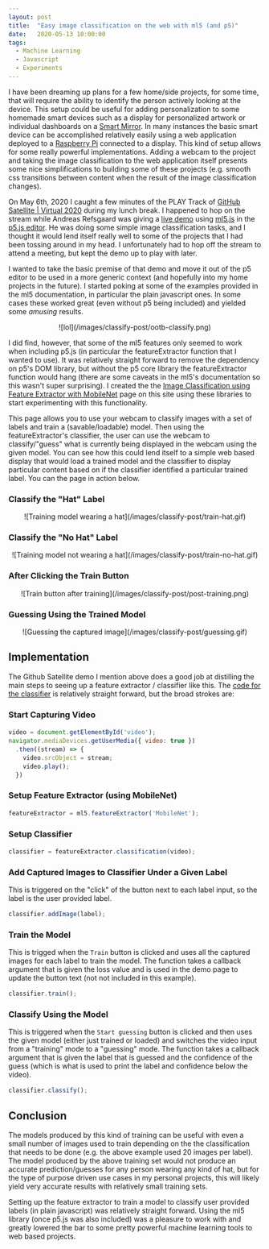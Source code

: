 ```yaml
---
layout: post
title:  "Easy image classification on the web with ml5 (and p5)"
date:   2020-05-13 10:00:00
tags:
  - Machine Learning
  - Javascript
  - Experiments
---
```


I have been dreaming up plans for a few home/side projects, for some time, that will require the ability to identify the person actively looking at the device. This setup could be useful for adding personalization to some homemade smart devices such as a display for personalized artwork or individual dashboards on a [Smart Mirror](https://www.reddit.com/r/SmartMirror/). In many instances the basic smart device can be accomplished relatively easily using a web application deployed to a [Raspberry Pi](https://raspberrypi.org) connected to a display. This kind of setup allows for some really powerful implementations. Adding a webcam to the project and taking the image classification to the web application itself presents some nice simplifications to building some of these projects (e.g. smooth css transitions between content when the result of the image classification changes).

On May 6th, 2020 I caught a few minutes of the PLAY Track of [GitHub Satellite \| Virtual 2020](https://githubsatellite.com/) during my lunch break. I happened to hop on the stream while Andreas Refsgaard was giving a [live demo](https://youtu.be/ECdxifljjE4?t=3660) using [ml5.js](https://ml5js.org) in the [p5.js editor](https://editor.p5js.org). He was doing some simple image classification tasks, and I thought it would lend itself really well to some of the projects that I had been tossing around in my head. I unfortunately had to hop off the stream to attend a meeting, but kept the demo up to play with later.

I wanted to take the basic premise of that demo and move it out of the p5 editor to be used in a more generic context (and hopefully into my home projects in the future). I started poking at some of the examples provided in the ml5 documentation, in particular the plain javascript ones. In some cases these worked great (even without p5 being included) and yielded some *amusing* results.

<span style="display: flex; justify-content: center;">
![lol](/images/classify-post/ootb-classify.png)
</span>

I did find, however, that some of the ml5 features only seemed to work when including p5.js (in particular the featureExtractor function that I wanted to use). It was relatively straight forward to remove the dependency on p5's DOM library, but without the p5 core library the featureExtractor function would hang (there are some caveats in the ml5's documentation so this wasn't super surprising). I created the the [Image Classification using Feature Extractor with MobileNet](/classify) page on this site using these libraries to start experimenting with this functionality.

This page allows you to use your webcam to classify images with a set of labels and train a (savable/loadable) model.  Then using the featureExtractor's classifier, the user can use the webcam to classify/"guess" what is currently being displayed in the webcam using the given model. You can see how this could lend itself to a simple web based display that would load a trained model and the classifier to display particular content based on if the classifier identified a particular trained label. You can the page in action below.

### Classify the "Hat" Label

<span style="display: flex; justify-content: center;">
![Training model wearing a hat](/images/classify-post/train-hat.gif)
</span>

### Classify the "No Hat" Label

<span style="display: flex; justify-content: center;">
![Training model not wearing a hat](/images/classify-post/train-no-hat.gif)
</span>

### After Clicking the Train Button

<span style="display: flex; justify-content: center;">
![Train button after training](/images/classify-post/post-training.png)
</span>

### Guessing Using the Trained Model

<span style="display: flex; justify-content: center;">
![Guessing the captured image](/images/classify-post/guessing.gif)
</span>

## Implementation

The Github Satellite demo I mention above does a good job at distilling the main steps to seeing up a feature extractor / classifier like this. The [code for the classifier](https://github.com/jkeck/jkeck.github.io/blob/e3f7e8dfb06c18a82732c82d3299755ae47bda86/js/classify.js#L1) is relatively straight forward, but the broad strokes are:

### Start Capturing Video

```javascript
video = document.getElementById('video');
navigator.mediaDevices.getUserMedia({ video: true })
  .then((stream) => {
    video.srcObject = stream;
    video.play();
  })
```

### Setup Feature Extractor (using MobileNet)

```javascript
featureExtractor = ml5.featureExtractor('MobileNet');
```

### Setup Classifier

```javascript
classifier = featureExtractor.classification(video);
```

### Add Captured Images to Classifier Under a Given Label

This is triggered on the "click" of the button next to each label input, so the label is the user provided label.
```javascript
classifier.addImage(label);
```

### Train the Model

This is trigged when the `Train` button is clicked and uses all the captured images for each label to train the model. The function takes a callback argument that is given the loss value and is used in the demo page to update the button text (not not included in this example).

```javascript
classifier.train();
```

### Classify Using the Model

This is triggered when the `Start guessing` button is clicked and then uses the given model (either just trained or loaded) and switches the video input from a "training" mode to a "guessing" mode. The function takes a callback argument that is given the label that is guessed and the confidence of the guess (which is what is used to print the label and confidence below the video).

```javascript
classifier.classify();
```

## Conclusion

The models produced by this kind of training can be useful with even a small number of images used to train depending on the the classification that needs to be done (e.g. the above example used 20 images per label). The model produced by the above training set would not produce an accurate prediction/guesses for any person wearing any kind of hat, but for the type of purpose driven use cases in my personal projects, this will likely yield very accurate results with relatively small training sets.

Setting up the feature extractor to train a model to classify user provided labels (in plain javascript) was relatively straight forward. Using the ml5 library (once p5.js was also included) was a pleasure to work with and greatly lowered the bar to some pretty powerful machine learning tools to web based projects.
